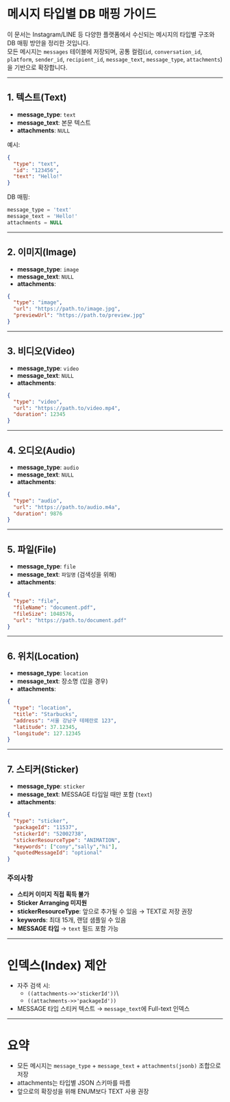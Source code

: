 # 메시지 타입별 DB 매핑 가이드

이 문서는 Instagram/LINE 등 다양한 플랫폼에서 수신되는 메시지의 타입별
구조와 DB 매핑 방안을 정리한 것입니다.\
모든 메시지는 `messages` 테이블에 저장되며, 공통 컬럼(`id`,
`conversation_id`, `platform`, `sender_id`, `recipient_id`,
`message_text`, `message_type`, `attachments`)을 기반으로 확장합니다.

------------------------------------------------------------------------

## 1. 텍스트(Text)

-   **message_type**: `text`
-   **message_text**: 본문 텍스트
-   **attachments**: `NULL`

예시:

``` json
{
  "type": "text",
  "id": "123456",
  "text": "Hello!"
}
```

DB 매핑:

``` sql
message_type = 'text'
message_text = 'Hello!'
attachments = NULL
```

------------------------------------------------------------------------

## 2. 이미지(Image)

-   **message_type**: `image`
-   **message_text**: `NULL`
-   **attachments**:

``` json
{
  "type": "image",
  "url": "https://path.to/image.jpg",
  "previewUrl": "https://path.to/preview.jpg"
}
```

------------------------------------------------------------------------

## 3. 비디오(Video)

-   **message_type**: `video`
-   **message_text**: `NULL`
-   **attachments**:

``` json
{
  "type": "video",
  "url": "https://path.to/video.mp4",
  "duration": 12345
}
```

------------------------------------------------------------------------

## 4. 오디오(Audio)

-   **message_type**: `audio`
-   **message_text**: `NULL`
-   **attachments**:

``` json
{
  "type": "audio",
  "url": "https://path.to/audio.m4a",
  "duration": 9876
}
```

------------------------------------------------------------------------

## 5. 파일(File)

-   **message_type**: `file`
-   **message_text**: `파일명` (검색성을 위해)
-   **attachments**:

``` json
{
  "type": "file",
  "fileName": "document.pdf",
  "fileSize": 1048576,
  "url": "https://path.to/document.pdf"
}
```

------------------------------------------------------------------------

## 6. 위치(Location)

-   **message_type**: `location`
-   **message_text**: 장소명 (있을 경우)
-   **attachments**:

``` json
{
  "type": "location",
  "title": "Starbucks",
  "address": "서울 강남구 테헤란로 123",
  "latitude": 37.12345,
  "longitude": 127.12345
}
```

------------------------------------------------------------------------

## 7. 스티커(Sticker)

-   **message_type**: `sticker`
-   **message_text**: MESSAGE 타입일 때만 포함 (`text`)
-   **attachments**:

``` json
{
  "type": "sticker",
  "packageId": "11537",
  "stickerId": "52002738",
  "stickerResourceType": "ANIMATION",
  "keywords": ["cony","sally","hi"],
  "quotedMessageId": "optional"
}
```

### 주의사항

-   **스티커 이미지 직접 획득 불가**
-   **Sticker Arranging 미지원**
-   **stickerResourceType**: 앞으로 추가될 수 있음 → TEXT로 저장 권장
-   **keywords**: 최대 15개, 랜덤 샘플일 수 있음
-   **MESSAGE 타입** → `text` 필드 포함 가능

------------------------------------------------------------------------

# 인덱스(Index) 제안

-   자주 검색 시:
    -   `((attachments->>'stickerId'))`\
    -   `((attachments->>'packageId'))`
-   MESSAGE 타입 스티커 텍스트 → `message_text`에 Full-text 인덱스

------------------------------------------------------------------------

# 요약

-   모든 메시지는 `message_type` + `message_text` + `attachments(jsonb)`
    조합으로 저장
-   attachments는 타입별 JSON 스키마를 따름
-   앞으로의 확장성을 위해 ENUM보다 TEXT 사용 권장
